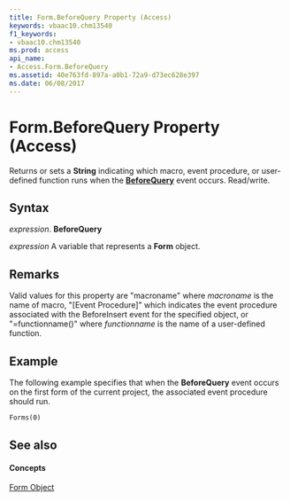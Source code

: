 ```yaml
---
title: Form.BeforeQuery Property (Access)
keywords: vbaac10.chm13540
f1_keywords:
- vbaac10.chm13540
ms.prod: access
api_name:
- Access.Form.BeforeQuery
ms.assetid: 40e763fd-897a-a0b1-72a9-d73ec628e397
ms.date: 06/08/2017
---
```



# Form.BeforeQuery Property (Access)

Returns or sets a **String** indicating which macro, event procedure, or user-defined function runs when the **[BeforeQuery](form-beforequery-event-access.md)** event occurs. Read/write.


## Syntax

 _expression_. **BeforeQuery**

 _expression_ A variable that represents a **Form** object.


## Remarks

Valid values for this property are "macroname" where  _macroname_ is the name of macro, "[Event Procedure]" which indicates the event procedure associated with the BeforeInsert event for the specified object, or "=functionname()" where _functionname_ is the name of a user-defined function.


## Example

The following example specifies that when the **BeforeQuery** event occurs on the first form of the current project, the associated event procedure should run.


```vb
Forms(0)
```


## See also


#### Concepts


[Form Object](form-object-access.md)

